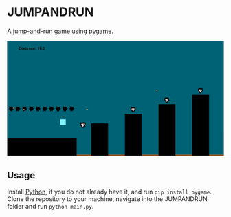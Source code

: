 # JUMPANDRUN

A jump-and-run game using [pygame](https://github.com/pygame/pygame).

<p align="center">
  <img alt="A Screenshot of the game" src="pictures/screenshot.png">
</p>

## Usage

Install [Python](https://www.python.org/downloads/), if you do not already have it, and run `pip install pygame`.
Clone the repository to your machine, navigate into the JUMPANDRUN folder and run `python main.py`.